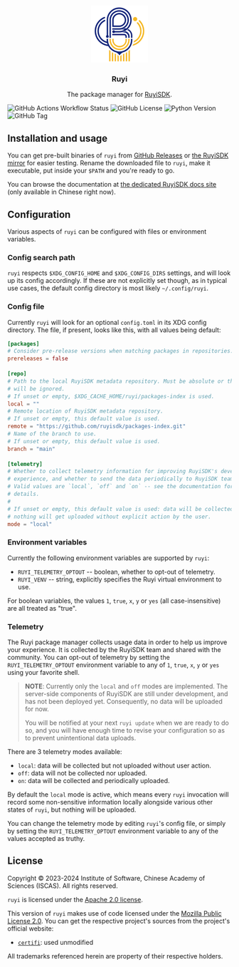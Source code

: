 <div align="center">
<img alt="RuyiSDK Logo" src="resources/ruyi-logo-256.png" height="128" />
<h3>Ruyi</h3>
<p>The package manager for <a href="https://github.com/ruyisdk">RuyiSDK</a>.</p>
</div>

![GitHub Actions Workflow Status](https://img.shields.io/github/actions/workflow/status/ruyisdk/ruyi/dist.yml)
![GitHub License](https://img.shields.io/github/license/ruyisdk/ruyi)
![Python Version](https://img.shields.io/badge/python-%3E%3D3.11-blue)
![GitHub Tag](https://img.shields.io/github/v/tag/ruyisdk/ruyi?label=latest%20tag)

## Installation and usage

You can get pre-built binaries of `ruyi` from [GitHub Releases][ghr] or
[the RuyiSDK mirror][mirror-testing] for easier testing.
Rename the downloaded file to `ruyi`, make it executable,
put inside your `$PATH` and you're ready to go.

[ghr]: https://github.com/ruyisdk/ruyi/releases
[mirror-testing]: https://mirror.iscas.ac.cn/ruyisdk/ruyi/testing/

You can browse the documentation at [the dedicated RuyiSDK docs site][docs]
(only available in Chinese right now).

[docs]: https://ruyisdk.github.io/docs/zh/introduction/

## Configuration

Various aspects of `ruyi` can be configured with files or environment variables.

### Config search path

`ruyi` respects `$XDG_CONFIG_HOME` and `$XDG_CONFIG_DIRS` settings, and will
look up its config accordingly. If these are not explicitly set though, as in
typical use cases, the default config directory is most likely `~/.config/ruyi`.

### Config file

Currently `ruyi` will look for an optional `config.toml` in its XDG config
directory. The file, if present, looks like this, with all values being default:

```toml
[packages]
# Consider pre-release versions when matching packages in repositories.
prereleases = false

[repo]
# Path to the local RuyiSDK metadata repository. Must be absolute or the setting
# will be ignored.
# If unset or empty, $XDG_CACHE_HOME/ruyi/packages-index is used.
local = ""
# Remote location of RuyiSDK metadata repository.
# If unset or empty, this default value is used.
remote = "https://github.com/ruyisdk/packages-index.git"
# Name of the branch to use.
# If unset or empty, this default value is used.
branch = "main"

[telemetry]
# Whether to collect telemetry information for improving RuyiSDK's developer
# experience, and whether to send the data periodically to RuyiSDK team.
# Valid values are `local`, `off` and `on` -- see the documentation for
# details.
#
# If unset or empty, this default value is used: data will be collected but
# nothing will get uploaded without explicit action by the user.
mode = "local"
```

### Environment variables

Currently the following environment variables are supported by `ruyi`:

* `RUYI_TELEMETRY_OPTOUT` -- boolean, whether to opt-out of telemetry.
* `RUYI_VENV` -- string, explicitly specifies the Ruyi virtual environment to use.

For boolean variables, the values `1`, `true`, `x`, `y` or `yes` (all case-insensitive)
are all treated as "true".

### Telemetry

The Ruyi package manager collects usage data in order to help us improve your
experience. It is collected by the RuyiSDK team and shared with the community.
You can opt-out of telemetry by setting the `RUYI_TELEMETRY_OPTOUT`
environment variable to any of `1`, `true`, `x`, `y` or `yes` using your
favorite shell.

> **NOTE**: Currently only the `local` and `off` modes are implemented. The
> server-side components of RuyiSDK are still under development, and has not
> been deployed yet. Consequently, no data will be uploaded for now.
>
> You will be notified at your next `ruyi update` when we are ready to
> do so, and you will have enough time to revise your configuration so as to
> prevent unintentional data uploads.

There are 3 telemetry modes available:

* `local`: data will be collected but not uploaded without user action.
* `off`: data will not be collected nor uploaded.
* `on`: data will be collected and periodically uploaded.

By default the `local` mode is active, which means every `ruyi` invocation
will record some non-sensitive information locally alongside various other
states of `ruyi`, but nothing will be uploaded.

You can change the telemetry mode by editing `ruyi`'s config file, or simply
by setting the `RUYI_TELEMETRY_OPTOUT` environment variable to any of the
values accepted as truthy.

<!-- We collect the following information with `ruyi`: -->

<!-- TODO: table of metrics -->

## License

Copyright &copy; 2023-2024 Institute of Software, Chinese Academy of Sciences (ISCAS).
All rights reserved.

`ruyi` is licensed under the [Apache 2.0 license](./LICENSE-Apache.txt).

This version of `ruyi` makes use of code licensed under the
[Mozilla Public License 2.0](https://mozilla.org/MPL/2.0/).
You can get the respective project's sources from the project's official
website:

* [`certifi`](https://github.com/certifi/python-certifi): used unmodified

All trademarks referenced herein are property of their respective holders.
